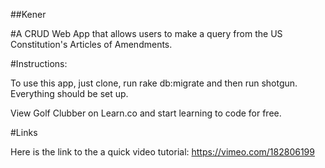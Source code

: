 ##Kener

#A CRUD Web App that allows users to make a query from the US Constitution's Articles of Amendments.


#Instructions:

  To use this app, just clone, run rake db:migrate and then run shotgun. Everything should be set up.

  View Golf Clubber on Learn.co and start learning to code for free.

#Links

  Here is the link to the a quick video tutorial: https://vimeo.com/182806199

